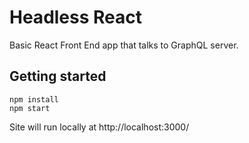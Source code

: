 Headless React
===============

Basic React Front End app that talks to GraphQL server.

Getting started
---------------

```
npm install
npm start
```

Site will run locally at http://localhost:3000/
